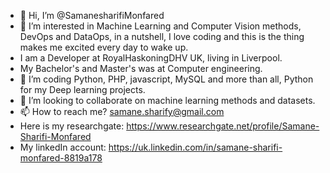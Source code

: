 - 👋 Hi, I’m @SamanesharifiMonfared
- 👀 I’m interested in Machine Learning and Computer Vision methods, DevOps and DataOps, in a nutshell, I love coding and this is the thing makes me excited every day to wake up.
- I am a Developer at RoyalHaskoningDHV UK, living in Liverpool.
- My Bachelor's and Master's was at Computer engineering.
- 🌱 I’m coding Python, PHP, javascript, MySQL and more than all, Python for my Deep learning projects.
- 💞️ I’m looking to collaborate on machine learning methods and datasets.
- 📫 How to reach me? samane.sharify@gmail.com
- Here is my researchgate: https://www.researchgate.net/profile/Samane-Sharifi-Monfared
- My linkedIn account: https://uk.linkedin.com/in/samane-sharifi-monfared-8819a178

<!---
SamaneSharifiMonfared is a ✨ special ✨ repository because its `README.md` (this file) appears on your GitHub profile.
You can click the Preview link to take a look at your changes.
--->
